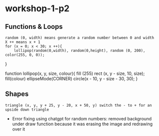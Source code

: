 # workshop-1-p2

## Functions & Loops
	random (0, width) means generate a random number between 0 and width
	X ++ means x + 1
	for (x = 0; x < 30; x ++){
		lollipop(random(0,width), random(0,height), random (0, 200), color(255, 0, 0));
}
	
 function lollipop(x, y, size, colour){
  fill (255)
	rect (x, y - size, 10, size);
	fill(colour)
	ellipseMode(CORNER)
	circle(x - 10, y - size - 30, 30);
}

## Shapes
	triangle (x, y, y + 25, y - 20, x + 50, y) switch the - to + for an upside down triangle
 
- Error fixing using chatgpt for random numbers: removed background under draw function because it was erasing the image and redrawing over it
